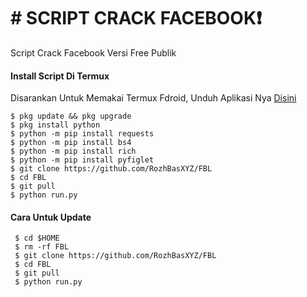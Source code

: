 # # SCRIPT CRACK FACEBOOK❗
Script Crack Facebook Versi Free Publik

#### Install Script Di Termux
 Disarankan Untuk Memakai Termux Fdroid, Unduh Aplikasi Nya [Disini](https://f-droid.org/repo/com.termux_118.apk)
 ```
 $ pkg update && pkg upgrade
 $ pkg install python
 $ python -m pip install requests
 $ python -m pip install bs4
 $ python -m pip install rich
 $ python -m pip install pyfiglet
 $ git clone https://github.com/RozhBasXYZ/FBL
 $ cd FBL
 $ git pull
 $ python run.py
 ```
#### Cara Untuk Update
 ```
  $ cd $HOME
  $ rm -rf FBL
  $ git clone https://github.com/RozhBasXYZ/FBL
  $ cd FBL
  $ git pull
  $ python run.py
